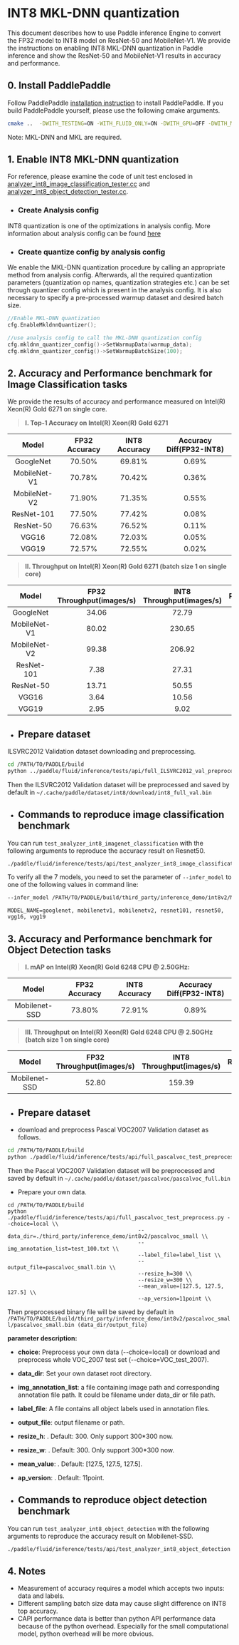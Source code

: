 # INT8 MKL-DNN quantization

This document describes how to use Paddle inference Engine to convert the FP32 model to INT8 model on ResNet-50 and MobileNet-V1. We provide the instructions on enabling INT8 MKL-DNN quantization in Paddle inference and show the ResNet-50 and MobileNet-V1 results in accuracy and performance.

## 0. Install PaddlePaddle

Follow PaddlePaddle [installation instruction](https://github.com/PaddlePaddle/models/tree/develop/fluid/PaddleCV/image_classification#installation) to install PaddlePaddle. If you build PaddlePaddle yourself, please use the following cmake arguments.

```bash
cmake ..  -DWITH_TESTING=ON -WITH_FLUID_ONLY=ON -DWITH_GPU=OFF -DWITH_MKL=ON -DWITH_MKLDNN=ON -DWITH_INFERENCE_API_TEST=ON -DON_INFER=ON

```

Note: MKL-DNN and MKL are required.

## 1. Enable INT8 MKL-DNN quantization

For reference, please examine the code of unit test enclosed in [analyzer_int8_image_classification_tester.cc](https://github.com/PaddlePaddle/Paddle/blob/develop/paddle/fluid/inference/tests/api/analyzer_int8_image_classification_tester.cc) and [analyzer_int8_object_detection_tester.cc](https://github.com/PaddlePaddle/Paddle/blob/develop/paddle/fluid/inference/tests/api/analyzer_int8_object_detection_tester.cc).

* ### Create Analysis config

INT8 quantization is one of the optimizations in analysis config. More information about analysis config can be found [here](https://github.com/PaddlePaddle/FluidDoc/blob/develop/doc/fluid/advanced_usage/deploy/inference/native_infer_en.md#upgrade-performance-based-on-contribanalysisconfig-prerelease)

* ### Create quantize config by analysis config

We enable the MKL-DNN quantization procedure by calling an appropriate method from analysis config. Afterwards, all the required quantization parameters (quantization op names, quantization strategies etc.) can be set through quantizer config which is present in the analysis config. It is also necessary to specify a pre-processed warmup dataset and desired batch size.

```cpp
//Enable MKL-DNN quantization
cfg.EnableMkldnnQuantizer();

//use analysis config to call the MKL-DNN quantization config
cfg.mkldnn_quantizer_config()->SetWarmupData(warmup_data);
cfg.mkldnn_quantizer_config()->SetWarmupBatchSize(100);
```

## 2. Accuracy and Performance benchmark for Image Classification tasks

We provide the results of accuracy and performance measured on Intel(R) Xeon(R) Gold 6271 on single core.

>**I. Top-1 Accuracy on Intel(R) Xeon(R) Gold 6271**

| Model        | FP32 Accuracy   | INT8 Accuracy   | Accuracy Diff(FP32-INT8)   |
| :----------: | :-------------: | :------------:  | :--------------:           |
| GoogleNet    |  70.50%         |  69.81%         |   0.69%                    |
| MobileNet-V1 |  70.78%         |  70.42%         |   0.36%                    |
| MobileNet-V2 |  71.90%         |  71.35%         |   0.55%                    |
| ResNet-101   |  77.50%         |  77.42%         |   0.08%                    |
| ResNet-50    |  76.63%         |  76.52%         |   0.11%                    |
| VGG16        |  72.08%         |  72.03%         |   0.05%                    |
| VGG19        |  72.57%         |  72.55%         |   0.02%                    |

>**II. Throughput on Intel(R) Xeon(R) Gold 6271 (batch size 1 on single core)**

| Model        | FP32 Throughput(images/s)  | INT8 Throughput(images/s) | Ratio(INT8/FP32)|
| :-----------:| :------------:             | :------------:            | :------------:  |
| GoogleNet    |    34.06                   |    72.79                  |   2.14          |
| MobileNet-V1 |    80.02                   |   230.65                  |   2.88          |
| MobileNet-V2 |    99.38                   |   206.92                  |   2.08          |
| ResNet-101   |     7.38                   |    27.31                  |   3.70          |
| ResNet-50    |    13.71                   |    50.55                  |   3.69          |
| VGG16        |     3.64                   |    10.56                  |   2.90          |
| VGG19        |     2.95                   |     9.02                  |   3.05          |


* ## Prepare dataset

ILSVRC2012 Validation dataset downloading and preprocessing.

```bash
cd /PATH/TO/PADDLE/build
python ../paddle/fluid/inference/tests/api/full_ILSVRC2012_val_preprocess.py
```

Then the ILSVRC2012 Validation dataset will be preprocessed and saved by default in `~/.cache/paddle/dataset/int8/download/int8_full_val.bin`

* ## Commands to reproduce image classification benchmark

You can run `test_analyzer_int8_imagenet_classification` with the following arguments to reproduce the accuracy result on Resnet50.

```bash
./paddle/fluid/inference/tests/api/test_analyzer_int8_image_classification --infer_model=third_party/inference_demo/int8v2/resnet50/model --infer_data=$HOME/.cache/paddle/dataset/int8/download/int8_full_val.bin --batch_size=1 --paddle_num_threads=1
```

To verify all the 7 models, you need to set the parameter of `--infer_model` to one of the following values in command line:

```bash
--infer_model /PATH/TO/PADDLE/build/third_party/inference_demo/int8v2/MODEL_NAME/model
```

```text
MODEL_NAME=googlenet, mobilenetv1, mobilenetv2, resnet101, resnet50, vgg16, vgg19
```

## 3. Accuracy and Performance benchmark for Object Detection tasks

>**I. mAP on Intel(R) Xeon(R) Gold 6248 CPU @ 2.50GHz:**

| Model        | FP32 Accuracy   | INT8 Accuracy   | Accuracy Diff(FP32-INT8)   |
| :----------: | :-------------: | :------------:  | :--------------:           |
| Mobilenet-SSD|  73.80%         |  72.91%         |   0.89%                    |

>**III. Throughput on Intel(R) Xeon(R) Gold 6248 CPU @ 2.50GHz (batch size 1 on single core)**

| Model        | FP32 Throughput(images/s)  | INT8 Throughput(images/s) | Ratio(INT8/FP32)|
| :-----------:| :------------:             | :------------:            | :------------:  |
| Mobilenet-SSD    |    52.80                 |    159.39                  |     3.02       |


* ## Prepare dataset

* download and preprocess Pascal VOC2007 Validation dataset as follows.

```bash
cd /PATH/TO/PADDLE/build
python ./paddle/fluid/inference/tests/api/full_pascalvoc_test_preprocess.py --choice=VOC_test_2007 \\
```

Then the Pascal VOC2007 Validation dataset will be preprocessed and saved by default in `~/.cache/paddle/dataset/pascalvoc/pascalvoc_full.bin`

* Prepare your own data.

```
cd /PATH/TO/PADDLE/build
python ./paddle/fluid/inference/tests/api/full_pascalvoc_test_preprocess.py --choice=local \\
                                         --data_dir=./third_party/inference_demo/int8v2/pascalvoc_small \\
                                         --img_annotation_list=test_100.txt \\
                                         --label_file=label_list \\
                                         --output_file=pascalvoc_small.bin \\
                                         --resize_h=300 \\
                                         --resize_w=300 \\
                                         --mean_value=[127.5, 127.5, 127.5] \\
                                         --ap_version=11point \\
```
Then preprocessed binary file will be saved by default in `/PATH/TO/PADDLE/build/third_party/inference_demo/int8v2/pascalvoc_small/pascalvoc_small.bin (data_dir/output_file)`

**parameter description:**
* **choice**: Preprocess your own data (--choice=local) or download and preprocess whole VOC_2007 test set (--choice=VOC_test_2007).
* **data_dir**: Set your own dataset root directory.
* **img_annotation_list**: a file containing image path and corresponding annotation file path. It could be filename under data_dir or file path.
* **label_file**: A file contains all object labels used in annotation files.
* **output_file**: output filename or path.
* **resize_h**: . Default: 300. Only support 300*300 now.
* **resize_w**: . Default: 300. Only support 300*300 now.
* **mean_value**: . Default: [127.5, 127.5, 127.5].
* **ap_version**: . Default: 11point.

* ## Commands to reproduce object detection benchmark

You can run `test_analyzer_int8_object_detection` with the following arguments to reproduce the accuracy result on Mobilenet-SSD.

```bash
./paddle/fluid/inference/tests/api/test_analyzer_int8_object_detection --infer_model=third_party/inference_demo/int8v2/mobilenet-ssd/model --infer_data=$HOME/.cache/paddle/dataset/pascalvoc/pascalvoc_full.bin --warmup_batch_size=10 --batch_size=100 --paddle_num_threads=1
```

## 4. Notes

* Measurement of accuracy requires a model which accepts two inputs: data and labels.
* Different sampling batch size data may cause slight difference on INT8 top accuracy.
* CAPI performance data is better than python API performance data because of the python overhead. Especially for the small computational model, python overhead will be more obvious.

<!-- ## 3. Commands to reproduce the above accuracy and performance benchmark -->
